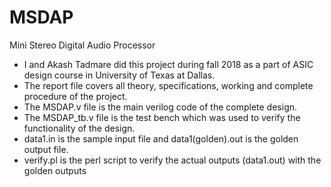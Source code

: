 # MSDAP
Mini Stereo Digital Audio Processor
- I and Akash Tadmare did this project during fall 2018 as a part of ASIC design course in University of Texas at Dallas.
- The report file covers all theory, specifications, working and complete procedure of the project. 
- The MSDAP.v file is the main verilog code of the complete design.
- The MSDAP_tb.v file is the test bench which was used to verify the functionality of the design.
- data1.in is the sample input file and data1(golden).out is the golden output file.
- verify.pl is the perl script to verify the actual outputs (data1.out) with the golden outputs
